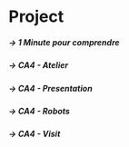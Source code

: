 # Project

##### →     1 Minute pour comprendre
##### →     CA4 - Atelier
##### →     CA4 - Presentation
##### →     CA4 - Robots
##### →     CA4 - Visit
